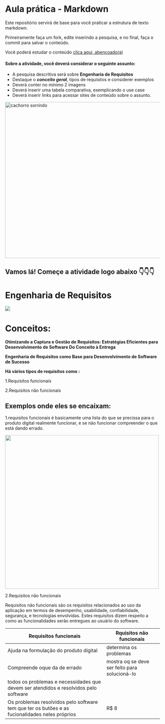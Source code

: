 # Aula prática - Markdown

Este repositório servirá de base para você praticar a estrutura de texto markdown. 

Primeiramente faça um fork, edite inserindo a pesquisa, e no final, faça o commit para salvar o conteúdo.

Você poderá estudar o conteúdo [clica aqui, abençoado(a)](https://docs.pipz.com/central-de-ajuda/learning-center/guia-basico-de-markdown#open)

#### Sobre a atividade, você deverá considerar o seguinte assunto:

- A pesquisa descritiva será sobre **Engenharia de Requisitos**
- Destaque o **_conceito geral_**, tipos de requisitos e considerer exemplos
- Deverá conter no mínimo 2 imagens
- Deverá inserir uma tabela comparativa, exemplicando o use case
- Deverá inserir links para acessar sites de conteúdo sobre o assunto.

<img src="https://www.patasdacasa.com.br/sites/default/files/styles/webp/public/noticias/2022/02/E-possivel-ver-um-cachorro-sorrindo-descubra-e-saiba-como-identificar.jpg.webp?itok=UYmPTLUx" alt="cachorro sorrindo" width="508px">


## Vamos lá! Começe a atividade logo abaixo 👇👇👇
<h1>Engenharia de Requisitos</h1>
<img src="https://cdn-icons-png.flaticon.com/512/4370/4370758.png" "width="400px">
<paragrafh>
   <h1> Conceitos:</h1>
</paragrafh>
 

**Otimizando a Captura e Gestão de Requisitos: Estratégias Eficientes para Desenvolvimento de Software Do Conceito à Entrega**

**Engenharia de Requisitos como Base para Desenvolvimento de Software de Sucesso**

**Há vários tipos de requisitos como :**

1.Requisitos funcionais

2.Requisitos não funcionais 
 
 **<h2>Exemplos onde eles se encaixam:</h2>**
1.requisitos funcionais é basicamente uma lista do que se precissa para o produto digital realmente funcionar, e se não funcionar compreender o que está dando errado.

<img src="https://hermes.dio.me/articles/cover/0bd41568-c8f0-4c7b-be81-110c470e499c.png" width="500px">

2.Requisitos não funcionais

Requisitos não funcionais são os requisitos relacionados ao uso da aplicação em termos de desempenho, usabilidade, confiabilidade, segurança, e tecnologias envolvidas. Estes requisitos dizem respeito a como as funcionalidades serão entregues ao usuário do software.

Requisitos funcionais| Rquisitos não funcionais
--------- | ------
Ajuda na formulação do produto digital | determina os problemas 
Compreende oque da de errado |   mostra oq se deve ser feito para solucioná-lo
 todos os problemas e necessidades que devem ser atendidos e resolvidos pelo software  | 
Os problemas resolvidos pelo software tem que ter os butões e  as fucionalidades neles próprios | R$ 8
